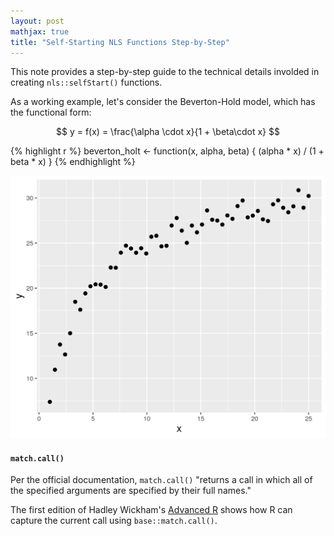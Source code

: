 ```yaml
---
layout: post
mathjax: true
title: "Self-Starting NLS Functions Step-by-Step"
---
```


This note provides a step-by-step guide to the technical details involded
in creating  `nls::selfStart()` functions.


As a working example, let's consider the Beverton-Hold model, which has the functional form:

$$
y = f(x) = \frac{\alpha \cdot x}{1 + \beta\cdot x}
$$


{% highlight r %}
beverton_holt <- function(x, alpha, beta) {
  (alpha * x) / (1 + beta * x)
}
{% endhighlight %}


![Simulated Beverton-Holt data](/assets/observed-data.png)


#### `match.call()`

Per the official documentation, `match.call()` "returns a call in which all
of the specified arguments are specified by their full names."

The first edition of Hadley Wickham's [Advanced R](http://adv-r.had.co.nz/Expressions.html#capturing-call) shows how R can capture the current
call using `base::match.call()`.
